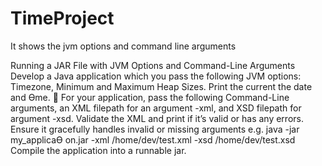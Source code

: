 # TimeProject
It shows the jvm options and command line arguments

 Running a JAR File with JVM Options and Command-Line Arguments 
 Develop a Java application which you pass the following JVM options: Timezone, Minimum and 
Maximum Heap Sizes. Print the current the date and Ɵme.
 For your application, pass the following Command-Line arguments, an XML filepath for an 
argument -xml, and XSD filepath for argument -xsd. Validate the XML and print if it’s valid or has 
any errors. Ensure it gracefully handles invalid or missing arguments 
e.g. java -jar my_applicaƟ on.jar -xml /home/dev/test.xml -xsd /home/dev/test.xsd 
 Compile the application into a runnable jar.
